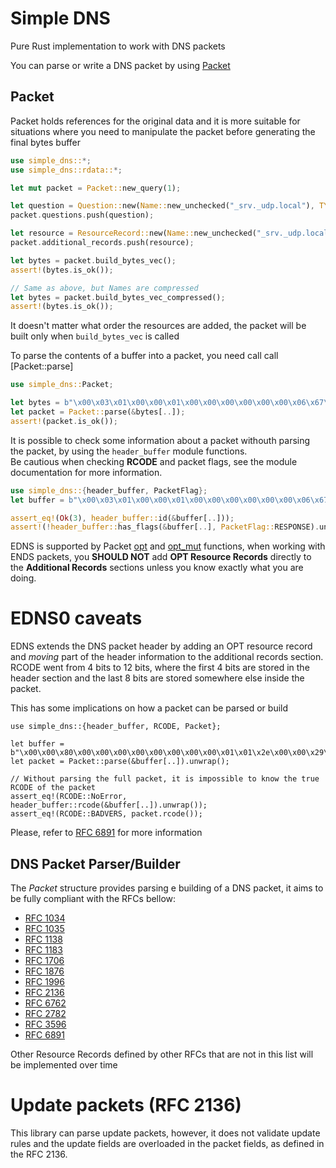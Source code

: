 # Simple DNS
Pure Rust implementation to work with DNS packets

You can parse or write a DNS packet by using [Packet](`Packet`) 

## Packet
Packet holds references for the original data and it is more suitable for situations where
you need to manipulate the packet before generating the final bytes buffer

```rust
use simple_dns::*;
use simple_dns::rdata::*;

let mut packet = Packet::new_query(1);

let question = Question::new(Name::new_unchecked("_srv._udp.local"), TYPE::TXT.into(), CLASS::IN.into(), false);
packet.questions.push(question);

let resource = ResourceRecord::new(Name::new_unchecked("_srv._udp.local"), CLASS::IN, 10, RData::A(A { address: 10 }));
packet.additional_records.push(resource);

let bytes = packet.build_bytes_vec();
assert!(bytes.is_ok());

// Same as above, but Names are compressed
let bytes = packet.build_bytes_vec_compressed();
assert!(bytes.is_ok());
```
It doesn't matter what order the resources are added, the packet will be built only when `build_bytes_vec` is called

To parse the contents of a buffer into a packet, you need call call [Packet::parse]
```rust
use simple_dns::Packet;

let bytes = b"\x00\x03\x01\x00\x00\x01\x00\x00\x00\x00\x00\x00\x06\x67\x6f\x6f\x67\x6c\x65\x03\x63\x6f\x6d\x00\x00\x01\x00\x01";
let packet = Packet::parse(&bytes[..]);
assert!(packet.is_ok());
```

It is possible to check some information about a packet withouth parsing the packet, by using the `header_buffer` module functions.  
Be cautious when checking **RCODE** and packet flags, see the module documentation for more information.  

```rust
use simple_dns::{header_buffer, PacketFlag};
let buffer = b"\x00\x03\x01\x00\x00\x01\x00\x00\x00\x00\x00\x00\x06\x67\x6f\x6f\x67\x6c\x65\x03\x63\x6f\x6d\x00\x00\x01\x00\x01";

assert_eq!(Ok(3), header_buffer::id(&buffer[..]));
assert!(!header_buffer::has_flags(&buffer[..], PacketFlag::RESPONSE).unwrap());
```

EDNS is supported by Packet [opt](Packet::opt) and [opt_mut](Packet::opt_mut) functions, when working with ENDS packets, 
you **SHOULD NOT** add **OPT Resource Records** directly to the **Additional Records** sections unless you know exactly what you are doing.  


# EDNS0 caveats

EDNS extends the DNS packet header by adding an OPT resource record and *moving* part of the header information to the additional records section. 
RCODE went from 4 bits to 12 bits, where the first 4 bits are stored in the header section and the last 8 bits are stored somewhere else inside the packet.  

This has some implications on how a packet can be parsed or build
```
use simple_dns::{header_buffer, RCODE, Packet};

let buffer = b"\x00\x00\x80\x00\x00\x00\x00\x00\x00\x00\x00\x01\x01\x2e\x00\x00\x29\x01\xf4\x00\x00\x03\x01\x00\x04\x00\x00\x00\x00\x00\x00\x00\x00\x00\x00";
let packet = Packet::parse(&buffer[..]).unwrap();

// Without parsing the full packet, it is impossible to know the true RCODE of the packet
assert_eq!(RCODE::NoError, header_buffer::rcode(&buffer[..]).unwrap());
assert_eq!(RCODE::BADVERS, packet.rcode());
```

Please, refer to [RFC 6891](https://datatracker.ietf.org/doc/html/rfc6891) for more information


## DNS Packet Parser/Builder
The *Packet* structure provides parsing e building of a DNS packet, it aims to be fully compliant with the RFCs bellow:
- [RFC 1034](https://tools.ietf.org/html/rfc1034)
- [RFC 1035](https://tools.ietf.org/html/rfc1035)
- [RFC 1138](https://tools.ietf.org/html/rfc1138)
- [RFC 1183](https://tools.ietf.org/html/rfc1183)
- [RFC 1706](https://tools.ietf.org/html/rfc1706)
- [RFC 1876](https://tools.ietf.org/html/rfc1876)
- [RFC 1996](https://tools.ietf.org/html/rfc1996)
- [RFC 2136](https://tools.ietf.org/html/rfc2136)
- [RFC 6762](https://tools.ietf.org/html/rfc6762)
- [RFC 2782](https://tools.ietf.org/html/rfc2782)
- [RFC 3596](https://tools.ietf.org/html/rfc3596)
- [RFC 6891](https://datatracker.ietf.org/doc/html/rfc6891)

Other Resource Records defined by other RFCs that are not in this list will be implemented over time

# Update packets (RFC 2136)

This library can parse update packets, however, it does not validate update rules and the update fields are overloaded in the packet fields, as defined in the RFC 2136.

